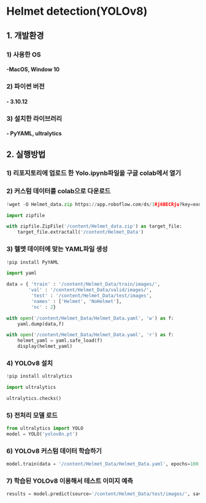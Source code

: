# Helmet detection(YOLOv8)
## 1. 개발환경
 ### 1) 사용한 OS
 #### -MacOS, Window 10
 ### 2) 파이썬 버전
 #### - 3.10.12
 ### 3) 설치한 라이브러리
 #### - PyYAML, ultralytics
 ## 2. 실행방법
 ### 1) 리포지토리에 업로드 한 Yolo.ipynb파일을 구글 colab에서 열기
 ### 2) 커스텀 데이터를 colab으로 다운로드
  ```python
 !wget -O Helmet_data.zip https://app.roboflow.com/ds/1Rj6BECRju?key=exdDCuJd4R
 ```
```python
import zipfile

with zipfile.ZipFile('/content/Helmet_data.zip') as target_file:
    target_file.extractall('/content/Helmet_Data')
```
### 3) 헬멧 데이터에 맞는 YAML파일 생성
```python
!pip install PyYAML
```
```python
import yaml

data = { 'train' : '/content/Helmet_Data/train/images/',
        'val' : '/content/Helmet_Data/valid/images/',
         'test' : '/content/Helmet_Data/test/images',
         'names' : ['Helmet', 'NoHelmet'],
         'nc' : 2}

with open('/content/Helmet_Data/Helmet_Data.yaml', 'w') as f: 
    yaml.dump(data,f)

with open('/content/Helmet_Data/Helmet_Data.yaml', 'r') as f: 
    helmet_yaml = yaml.safe_load(f)
    display(helmet_yaml)
```
### 4) YOLOv8 설치
```python
!pip install ultralytics
```
```python
import ultralytics

ultralytics.checks()
```
### 5) 전처리 모델 로드
```python
from ultralytics import YOLO
model = YOLO('yolov8n.pt')
```
### 6) YOLOv8 커스텀 데이터 학습하기
```python
model.train(data = '/content/Helmet_Data/Helmet_Data.yaml', epochs=100, patience=25, batch=32, imgsz=320)
```
### 7) 학습된 YOLOv8 이용해서 테스트 이미지 예측
```python
results = model.predict(source='/content/Helmet_Data/test/images/', save=True)
```
